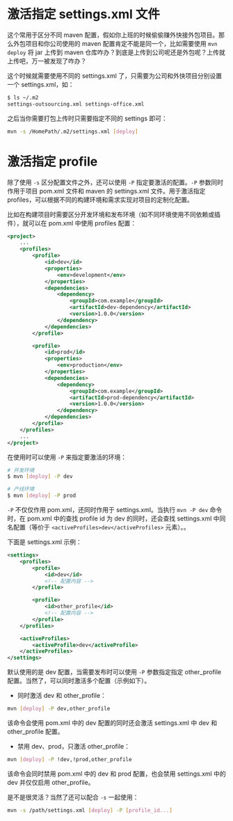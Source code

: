 # 激活指定 settings.xml 文件

这个常用于区分不同 maven 配置，假如你上班的时候偷偷赚外快接外包项目。那么外包项目和你公司使用的 maven 配置肯定不能是同一个，比如需要使用 `mvn deploy` 将 jar 上传到 maven 仓库咋办？到底是上传到公司呢还是外包呢？上传就上传吧，万一被发现了咋办？

这个时候就需要使用不同的 settings.xml 了，只需要为公司和外快项目分别设置一个 settings.xml，如：

```bash
$ ls ~/.m2
settings-outsourcing.xml settings-office.xml
```

之后当你需要打包上传时只需要指定不同的 settings 即可：

```bash
mvn -s /HomePath/.m2/settings.xml [deploy]
```

# 激活指定 profile

除了使用 `-s` 区分配置文件之外，还可以使用 `-P` 指定要激活的配置。`-P` 参数同时作用于项目 pom.xml 文件和 maven 的 settings.xml 文件。用于激活指定 profiles，可以根据不同的构建环境和需求实现对项目的定制化配置。

比如在构建项目时需要区分开发环境和发布环境（如不同环境使用不同依赖或插件），就可以在 pom.xml 中使用 profiles 配置：

```xml
<project>
    ...
    <profiles>
        <profile>
            <id>dev</id>
            <properties>
                <env>development</env>
            </properties>
            <dependencies>
                <dependency>
                    <groupId>com.example</groupId>
                    <artifactId>dev-dependency</artifactId>
                    <version>1.0.0</version>
                </dependency>
            </dependencies>
        </profile>

        <profile>
            <id>prod</id>
            <properties>
                <env>production</env>
            </properties>
            <dependencies>
                <dependency>
                    <groupId>com.example</groupId>
                    <artifactId>prod-dependency</artifactId>
                    <version>1.0.0</version>
                </dependency>
            </dependencies>
        </profile>
    </profiles>
    ...
</project>
```

在使用时可以使用 `-P` 来指定要激活的环境：

```bash
# 开发环境
$ mvn [deploy] -P dev

# 产线环境
$ mvn [deploy] -P prod
```

`-P` 不仅仅作用 pom.xml，还同时作用于 settings.xml。当执行 `mvn -P dev` 命令时，在 pom.xml 中的查找 profile id 为 dev 的同时，还会查找 settings.xml 中同名配置（等价于 `<activeProfiles>dev</activeProfiles>` 元素）。。

下面是 settings.xml 示例：

```xml
<settings>
    <profiles>
        <profile>
            <id>dev</id>
            <!-- 配置内容 -->
        </profile>

        <profile>
            <id>other_profile</id>
            <!-- 配置内容 -->
        </profile>
    </profiles>

    <activeProfiles>
        <activeProfile>dev</activeProfile>
    </activeProfiles>
</settings>
```

默认使用的是 dev 配置，当需要发布时可以使用 `-P` 参数指定指定 other_profile 配置。当然了，可以同时激活多个配置（示例如下）。

- 同时激活 dev 和 other_profile：

```bash
mvn [deploy] -P dev,other_profile
```

该命令会使用 pom.xml 中的 dev 配置的同时还会激活 settings.xml 中 dev 和 other_profile 配置。

- 禁用 dev、prod，只激活 other_profile：

```bash
mvn [deploy] -P !dev,!prod,other_profile
```

该命令会同时禁用 pom.xml 中的 dev 和 prod 配置，也会禁用 settings.xml 中的 dev 并仅仅启用 other_profile。

是不是很灵活？当然了还可以配合 `-s` 一起使用：

```bash
mvn -s /path/settings.xml [deploy] -P [profile_id...]
```



